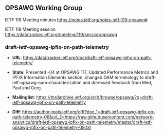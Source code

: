 ## OPSAWG Working Group

IETF 119 Meeting minutes
https://notes.ietf.org/notes-ietf-119-opsawg#

IETF 119 Meeting session
https://datatracker.ietf.org/meeting/119/session/opsawg

### draft-ietf-opsawg-ipfix-on-path-telemetry
* **URL**: https://datatracker.ietf.org/doc/draft-ietf-opsawg-ipfix-on-path-telemetry/
* **State**: Presented -04 at OPSAWG 117, Updated Performance Metrics and IPFIX Information Elements section, changed OAM terminology to draft-ietf-opsawg-oam-characterization and ddressed feedback from Med, Paul and Greg.

* **Mailinglist**: https://mailarchive.ietf.org/arch/browse/opsawg/?q=draft-ietf-opsawg-ipfix-on-path-telemetry
* **Diff**: https://author-tools.ietf.org/diff?doc_1=draft-ietf-opsawg-ipfix-on-path-telemetry-08&url_2=https://raw.githubusercontent.com/network-analytics/draft-ietf-opsawg-ipfix-on-path-telemetry/master/draft-ietf-opsawg-ipfix-on-path-telemetry-09.txt